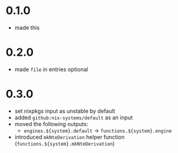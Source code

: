 # 0.1.0
- made this

# 0.2.0
- made `file` in entries optional

# 0.3.0
- set nixpkgs input as unstable by default
- added `github:nix-systems/default` as an input
- moved the following outputs:
    - `engines.${system}.default` -> `functions.${system}.engine`
- introduced `mkNteDerivation` helper function (`functions.${system}.mkNteDerivation`)
